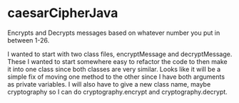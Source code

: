 ﻿# caesarCipherJava

Encrypts and Decrypts messages based on whatever number you put in between 1-26. 

I wanted to start with two class files, encryptMessage and decryptMessage. These I wanted to start somewhere easy to refactor the code to then make it into one class since both classes are very similar. Looks like it will be a simple fix of moving one method to the other since I have both arguments as private variables. I will also have to give a new class name, maybe cryptography so I can do cryptography.encrypt and cryptography.decrypt.

